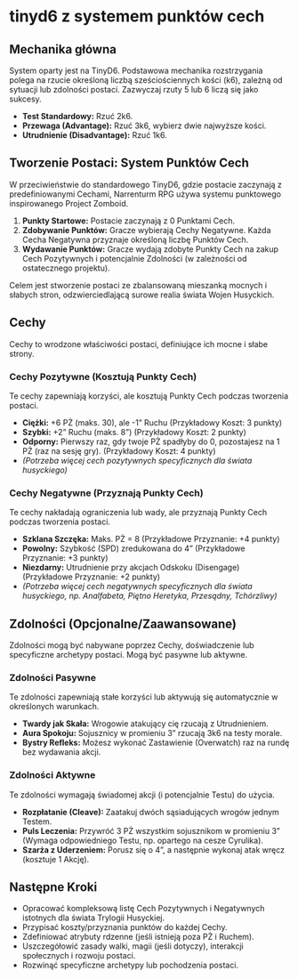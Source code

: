 # tinyd6 z systemem punktów cech

## Mechanika główna

System oparty jest na TinyD6. Podstawowa mechanika rozstrzygania polega na rzucie określoną liczbą sześciościennych kości (k6), zależną od sytuacji lub zdolności postaci. Zazwyczaj rzuty 5 lub 6 liczą się jako sukcesy.

- **Test Standardowy:** Rzuć 2k6.
- **Przewaga (Advantage):** Rzuć 3k6, wybierz dwie najwyższe kości.
- **Utrudnienie (Disadvantage):** Rzuć 1k6.

## Tworzenie Postaci: System Punktów Cech

W przeciwieństwie do standardowego TinyD6, gdzie postacie zaczynają z predefiniowanymi Cechami, Narrenturm RPG używa systemu punktowego inspirowanego Project Zomboid.

1.  **Punkty Startowe:** Postacie zaczynają z 0 Punktami Cech.
2.  **Zdobywanie Punktów:** Gracze wybierają Cechy Negatywne. Każda Cecha Negatywna przyznaje określoną liczbę Punktów Cech.
3.  **Wydawanie Punktów:** Gracze wydają zdobyte Punkty Cech na zakup Cech Pozytywnych i potencjalnie Zdolności (w zależności od ostatecznego projektu).

Celem jest stworzenie postaci ze zbalansowaną mieszanką mocnych i słabych stron, odzwierciedlającą surowe realia świata Wojen Husyckich.

## Cechy

Cechy to wrodzone właściwości postaci, definiujące ich mocne i słabe strony.

### Cechy Pozytywne (Kosztują Punkty Cech)

Te cechy zapewniają korzyści, ale kosztują Punkty Cech podczas tworzenia postaci.

*   **Ciężki:** +6 PŻ (maks. 30), ale -1” Ruchu (Przykładowy Koszt: 3 punkty)
*   **Szybki:** +2” Ruchu (maks. 8”) (Przykładowy Koszt: 2 punkty)
*   **Odporny:** Pierwszy raz, gdy twoje PŻ spadłyby do 0, pozostajesz na 1 PŻ (raz na sesję gry). (Przykładowy Koszt: 4 punkty)
*   *(Potrzeba więcej cech pozytywnych specyficznych dla świata husyckiego)*

### Cechy Negatywne (Przyznają Punkty Cech)

Te cechy nakładają ograniczenia lub wady, ale przyznają Punkty Cech podczas tworzenia postaci.

*   **Szklana Szczęka:** Maks. PŻ = 8 (Przykładowe Przyznanie: +4 punkty)
*   **Powolny:** Szybkość (SPD) zredukowana do 4” (Przykładowe Przyznanie: +3 punkty)
*   **Niezdarny:** Utrudnienie przy akcjach Odskoku (Disengage) (Przykładowe Przyznanie: +2 punkty)
*   *(Potrzeba więcej cech negatywnych specyficznych dla świata husyckiego, np. Analfabeta, Piętno Heretyka, Przesądny, Tchórzliwy)*

## Zdolności (Opcjonalne/Zaawansowane)

Zdolności mogą być nabywane poprzez Cechy, doświadczenie lub specyficzne archetypy postaci. Mogą być pasywne lub aktywne.

### Zdolności Pasywne

Te zdolności zapewniają stałe korzyści lub aktywują się automatycznie w określonych warunkach.

*   **Twardy jak Skała:** Wrogowie atakujący cię rzucają z Utrudnieniem.
*   **Aura Spokoju:** Sojusznicy w promieniu 3” rzucają 3k6 na testy morale.
*   **Bystry Refleks:** Możesz wykonać Zastawienie (Overwatch) raz na rundę bez wydawania akcji.

### Zdolności Aktywne

Te zdolności wymagają świadomej akcji (i potencjalnie Testu) do użycia.

*   **Rozpłatanie (Cleave):** Zaatakuj dwóch sąsiadujących wrogów jednym Testem.
*   **Puls Leczenia:** Przywróć 3 PŻ wszystkim sojusznikom w promieniu 3” (Wymaga odpowiedniego Testu, np. opartego na cesze Cyrulika).
*   **Szarża z Uderzeniem:** Porusz się o 4”, a następnie wykonaj atak wręcz (kosztuje 1 Akcję).

## Następne Kroki

*   Opracować kompleksową listę Cech Pozytywnych i Negatywnych istotnych dla świata Trylogii Husyckiej.
*   Przypisać koszty/przyznania punktów do każdej Cechy.
*   Zdefiniować atrybuty rdzenne (jeśli istnieją poza PŻ i Ruchem).
*   Uszczegółowić zasady walki, magii (jeśli dotyczy), interakcji społecznych i rozwoju postaci.
*   Rozwinąć specyficzne archetypy lub pochodzenia postaci.
